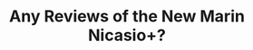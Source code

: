 ---
layout: community
category: community
title: "Any Reviews of the New Marin Nicasio+?"
description: " Anyone have experience with these?  Marin Nicasio+. Seems like a tempting candidate, my favourite frame material, loads of attachment points and most importantly available locally and in stock. "
isTopLevel: false
isSingleLevel: false
isArticle: false
datePublished: 2022-06-17 11:25:00 +0300
dateModified: 2022-06-17 11:25:00 +0300
published: false
---